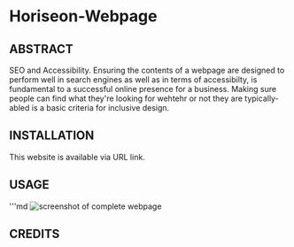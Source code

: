 # Horiseon-Webpage

## ABSTRACT

SEO and Accessibility. 
Ensuring the contents of a webpage are designed to perform well in search engines as well as in terms of accessibilty, is fundamental to a successful online presence for a business. Making sure people can find what they're looking for wehtehr or not they are typically-abled is a basic criteria for inclusive design. 

## INSTALLATION

This website is available via URL link.

## USAGE
'''md
![screenshot of complete webpage](./starter/assets/images/screencapture-file-Users-anniegeorge-Documents-All-Repositories-2022-week-1-Horiseon-Webpage-index-html-2022-12-15-16_49_40.png)

## CREDITS